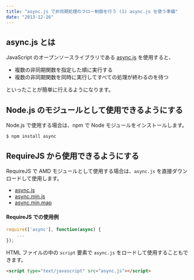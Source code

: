 ```yaml
---
title: "async.js で非同期処理のフロー制御を行う (1) async.js を使う準備"
date: "2013-12-16"
---
```


async.js とは
----

JavaScript のオープンソースライブラリである [async.js](https://github.com/caolan/async) を使用すると、

- 複数の非同期関数を指定した順に実行する
- 複数の非同期関数を同時に実行してすべての処理が終わるのを待つ

といったことが簡単に行えるようになります。

Node.js のモジュールとして使用できるようにする
----

Node.js で使用する場合は、npm で Node モジュールをインストールします。

```
$ npm install async
```

RequireJS から使用できるようにする
----

RequireJS で AMD モジュールとして使用する場合は、`async.js` を直接ダウンロードして使用します。

- [async.js](https://raw.githubusercontent.com/caolan/async/master/dist/async.js)
- [async.min.js](https://raw.githubusercontent.com/caolan/async/master/dist/async.min.js)
- [async.min.map](https://raw.githubusercontent.com/caolan/async/master/dist/async.min.map)

#### RequireJS での使用例

```javascript
require(['async'], function(async) {
    ...
});
```

HTML ファイルの中の `script` 要素で `async.js` をロードして使用することもできます。

```html
<script type="text/javascript" src="async.js"></script>
```

